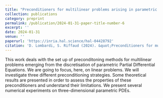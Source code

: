 ```yaml
---
title: "Preconditioners for multilinear problems arising in parametric Partial Differential Equations"
collection: publications
category: preprint
permalink: /publication/2024-01-31-paper-title-number-6
excerpt: ''
date: 2024-01-31
venue: ''
paperurl: 'https://inria.hal.science/hal-04428792'
citation: 'D. Lombardi, S. Riffaud (2024). &quot;Preconditioners for multilinear problems arising in parametric Partial Differential Equations.&quot; <i>Journal of Computational Physics</i>.'
---
```

This work deals with the set up of preconditoning methods for multilinear problems emerging from the discretisation of parametric Partial Differential Equations. We are going to focus, here, on linear problems. We will investigate three different preconditioning strategies. Some theoretical results are presented in order to assess the properties of these preconditioners and understand their limitations. We present several numerical experiments on three-dimensional parametric PDEs.